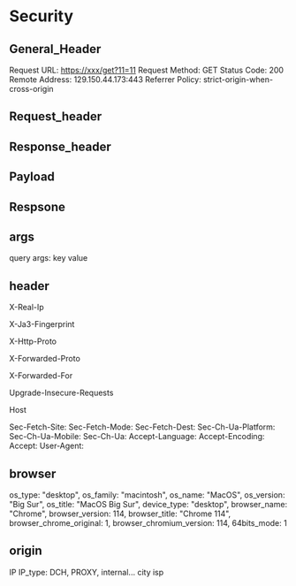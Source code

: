 # Security

## General_Header

Request URL: <https://xxx/get?11=11>
Request Method: GET
Status Code: 200
Remote Address: 129.150.44.173:443
Referrer Policy: strict-origin-when-cross-origin

## Request_header

## Response_header

## Payload

## Respsone

## args

query args: key value

## header

X-Real-Ip

X-Ja3-Fingerprint

X-Http-Proto

X-Forwarded-Proto

X-Forwarded-For

Upgrade-Insecure-Requests

Host

Sec-Fetch-Site:
Sec-Fetch-Mode:
Sec-Fetch-Dest:
Sec-Ch-Ua-Platform:
Sec-Ch-Ua-Mobile:
Sec-Ch-Ua:
Accept-Language:
Accept-Encoding:
Accept:
User-Agent:

## browser

os_type: "desktop",
os_family: "macintosh",
os_name: "MacOS",
os_version: "Big Sur",
os_title: "MacOS Big Sur",
device_type: "desktop",
browser_name: "Chrome",
browser_version: 114,
browser_title: "Chrome 114",
browser_chrome_original: 1,
browser_chromium_version: 114,
64bits_mode: 1

## origin

IP
IP_type: DCH,  PROXY,  internal...
city
isp
